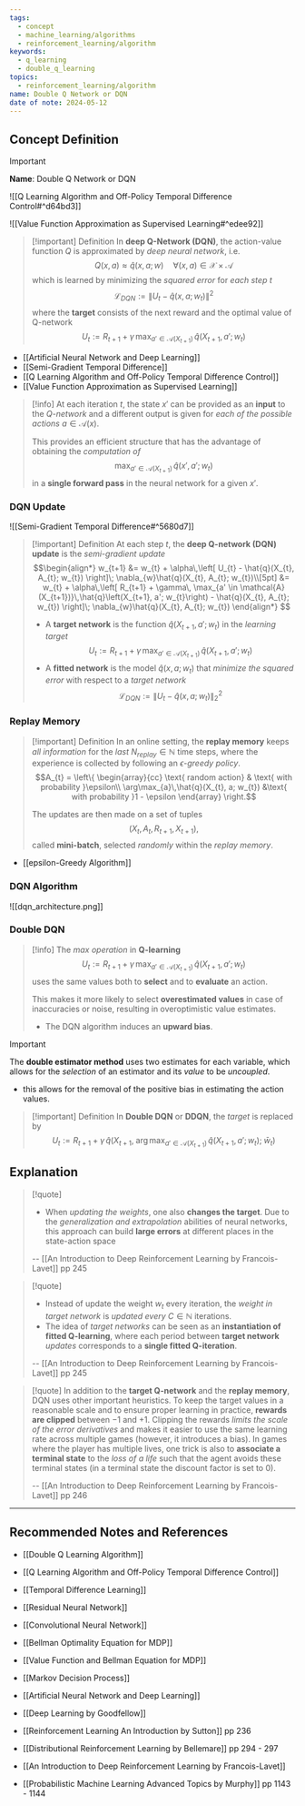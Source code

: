```yaml
---
tags:
  - concept
  - machine_learning/algorithms
  - reinforcement_learning/algorithm
keywords:
  - q_learning
  - double_q_learning
topics:
  - reinforcement_learning/algorithm
name: Double Q Network or DQN
date of note: 2024-05-12
---
```


## Concept Definition

>[!important]
>**Name**: Double Q Network or DQN

![[Q Learning Algorithm and Off-Policy Temporal Difference Control#^d64bd3]]

![[Value Function Approximation as Supervised Learning#^edee92]]

>[!important] Definition
>In **deep Q-Network (DQN)**, the action-value function $Q$ is approximated by *deep neural network*, i.e.
>$$
>Q(x, a) \approx  \hat{q}(x, a; w) \quad \forall (x, a) \in \mathcal{X} \times \mathcal{A}
>$$
>which is learned by minimizing the *squared error* for *each step* $t$
>$$
>\mathcal{L}_{DQN} := \lVert U_{t} - \hat{q}(x, a; w_{t}) \rVert^2 
>$$
>where the **target** consists of the next reward and the optimal value of Q-network
>$$
>U_{t} := R_{t+1} + \gamma\, \max_{a' \in \mathcal{A}(X_{t+1})}\,\hat{q}\left(X_{t+1}, a'; w_{t}\right)
>$$

- [[Artificial Neural Network and Deep Learning]]
- [[Semi-Gradient Temporal Difference]]
- [[Q Learning Algorithm and Off-Policy Temporal Difference Control]]
- [[Value Function Approximation as Supervised Learning]]


>[!info]
>At each iteration $t$, the state $x'$ can be provided as an **input** to the *Q-network* and a different output is given for *each of the possible actions* $a\in \mathcal{A}(x)$. 
>
>This provides an efficient structure that has the advantage of obtaining the *computation of* $$ \max_{a' \in \mathcal{A}(X_{t+1})}\,\hat{q}\left(x', a'; w_{t}\right)$$ in a **single forward pass** in the neural network for a given $x'$.

### DQN Update

![[Semi-Gradient Temporal Difference#^5680d7]]

>[!important] Definition
>At each step $t$, the **deep Q-network (DQN) update** is the *semi-gradient update*
>$$\begin{align*}
>w_{t+1} &= w_{t} + \alpha\,\left[ U_{t}  - \hat{q}(X_{t}, A_{t}; w_{t}) \right]\;  \nabla_{w}\hat{q}(X_{t}, A_{t}; w_{t})\\[5pt]
>&=  w_{t} + \alpha\,\left[ R_{t+1} + \gamma\, \max_{a' \in \mathcal{A}(X_{t+1})}\,\hat{q}\left(X_{t+1}, a'; w_{t}\right) - \hat{q}(X_{t}, A_{t}; w_{t}) \right]\;  \nabla_{w}\hat{q}(X_{t}, A_{t}; w_{t})
>\end{align*}
>$$
>- A **target network** is the function $\hat{q}\left(X_{t+1}, a'; w_{t}\right)$ in the *learning target* $$U_{t} := R_{t+1} + \gamma\, \max_{a' \in \mathcal{A}(X_{t+1})}\,\hat{q}\left(X_{t+1}, a'; w_{t}\right)$$
>- A **fitted network** is the model $\hat{q}(x, a; w_{t})$ that *minimize the squared error* with respect to a *target network* $$\mathcal{L}_{DQN} := \lVert U_{t} - \hat{q}(x, a; w_{t}) \rVert_{2}^2 $$
>

### Replay Memory

>[!important] Definition
>In an online setting, the **replay memory**  keeps *all information* for the *last* $N_{replay}\in \mathbb{N}$ time steps, where the experience is collected by following an *$\epsilon$-greedy policy*. 
>$$A_{t} = \left\{ \begin{array}{cc} \text{ random action} & \text{ with probability }\epsilon\\ \arg\max_{a}\,\hat{q}(X_{t}, a; w_{t}) &\text{ with probability }1 - \epsilon \end{array} \right.$$
>
>The updates are then made on a set of tuples $$(X_{t}, A_{t}, R_{t+1}, X_{t+1}),$$ called **mini-batch**, selected *randomly* within the *replay memory*.

- [[epsilon-Greedy Algorithm]]

### DQN Algorithm

![[dqn_architecture.png]]

### Double DQN

>[!info]
>The *max operation* in **Q-learning** 
>$$
>U_{t} := R_{t+1} + \gamma\, \max_{a' \in \mathcal{A}(X_{t+1})}\,\hat{q}\left(X_{t+1}, a'; w_{t}\right)
>$$
>uses the same values both to **select** and to **evaluate** an action.
>
>This makes it more likely to select **overestimated values** in case of inaccuracies or noise, resulting in overoptimistic value estimates.
>- The DQN algorithm induces an **upward bias**.

>[!important]
>The **double estimator method** uses two estimates for each variable, which allows for the *selection* of an estimator and its *value* to be *uncoupled*.
>- this allows for the removal of the positive bias in estimating the action values.

>[!important] Definition
>In **Double DQN** or **DDQN**, the *target* is replaced by
>$$
>U_{t} := R_{t+1} + \gamma\, \hat{q}\left(X_{t+1},\; \arg\max_{a' \in \mathcal{A}(X_{t+1})}\,\hat{q}(X_{t+1}, a'; w_{t});\; \bar{w}_{t}\right)
>$$




## Explanation

>[!quote]
>- When *updating the weights*, one also **changes the target**. Due to the *generalization and extrapolation* abilities of neural networks, this approach can build **large errors** at different places in the state-action space
>  
>-- [[An Introduction to Deep Reinforcement Learning by Francois-Lavet]] pp 245  

>[!quote]
>- Instead of update the weight $w_{t}$ every iteration, the *weight in target network* is *updated every* $C\in \mathbb{N}$ iterations.
>- The idea of *target networks* can be seen as an **instantiation of fitted Q-learning**, where each period between **target network** *updates* corresponds to a **single fitted Q-iteration**.
>  
>-- [[An Introduction to Deep Reinforcement Learning by Francois-Lavet]] pp 245    

>[!quote]
>In addition to the **target Q-network** and the **replay memory**, DQN uses other important heuristics. To keep the target values in a reasonable scale and to ensure proper learning in practice, **rewards are clipped** between $-1$ and $+1$. Clipping the rewards *limits the scale of the error derivatives* and makes it easier to use the same learning rate across multiple games (however, it introduces a bias). In games where the player has multiple lives, one trick is also to **associate a terminal state** to the *loss of a life* such that the agent avoids these terminal states (in a terminal state the discount factor is set to 0).
>
>-- [[An Introduction to Deep Reinforcement Learning by Francois-Lavet]] pp 246








-----------
##  Recommended Notes and References



- [[Double Q Learning Algorithm]]
- [[Q Learning Algorithm and Off-Policy Temporal Difference Control]]
- [[Temporal Difference Learning]]
- [[Residual Neural Network]]
- [[Convolutional Neural Network]]


- [[Bellman Optimality Equation for MDP]]
- [[Value Function and Bellman Equation for MDP]]
- [[Markov Decision Process]]
- [[Artificial Neural Network and Deep Learning]]



- [[Deep Learning by Goodfellow]]
- [[Reinforcement Learning An Introduction by Sutton]] pp 236
- [[Distributional Reinforcement Learning by Bellemare]] pp 294 - 297
- [[An Introduction to Deep Reinforcement Learning by Francois-Lavet]]
- [[Probabilistic Machine Learning Advanced Topics by Murphy]] pp 1143 - 1144
